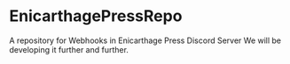 # EnicarthagePressRepo
A repository for Webhooks in Enicarthage Press Discord Server
We will be developing it further and further.
